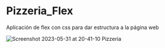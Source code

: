 # Pizzeria_Flex
Aplicación de flex con css para dar estructura a la página web 


![Screenshot 2023-05-31 at 20-41-10 Pizzeria](https://github.com/jenxime/Pizzeria_Flex/assets/67129857/7b9bd75d-7873-41cc-a6e1-afeba4627c9e)
